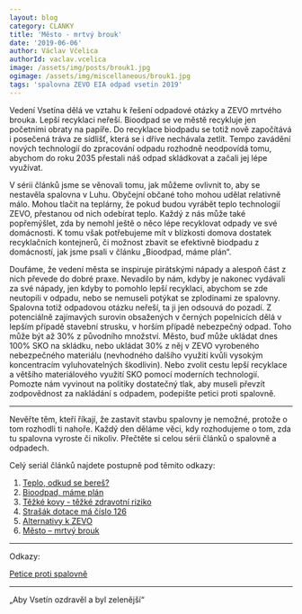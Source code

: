 ```yaml
---
layout: blog
category: CLANKY
title: 'Město - mrtvý brouk'
date: '2019-06-06'
author: Václav Včelica
authorId: vaclav.vcelica
image: /assets/img/posts/brouk1.jpg
ogimage: /assets/img/miscellaneous/brouk1.jpg
tags: 'spalovna ZEVO EIA odpad vsetin 2019'
---
```

Vedení Vsetína dělá ve vztahu k řešení odpadové otázky a ZEVO mrtvého brouka. Lepší recyklaci neřeší. Bioodpad se ve městě recykluje jen početními obraty na papíře. Do recyklace biodpadu se totiž nově započítává i posečená tráva ze sídlišť, která se i dříve nechávala zetlít. Tempo zavádění nových technologií do zpracování odpadu rozhodně neodpovídá tomu, abychom do roku 2035 přestali náš odpad skládkovat a začali jej lépe využívat.

V sérii článků jsme se věnovali tomu, jak můžeme ovlivnit to, aby se nestavěla spalovna v Luhu. Obyčejní občané toho mohou udělat relativně málo. Mohou tlačit na teplárny, že pokud budou vyrábět teplo technologií ZEVO, přestanou od nich odebírat teplo. Každý z nás může také popřemýšlet, zda by nemohl ještě o něco lépe recyklovat odpady ve své domácnosti. K tomu však potřebujeme mít v blízkosti domova dostatek recyklačních kontejnerů, či možnost zbavit se efektivně biodpadu z domácností, jak jsme psali v článku „Bioodpad, máme plán“.

Doufáme, že vedení města se inspiruje pirátskými nápady a alespoň část z nich převede do dobré praxe. Nevadilo by nám, kdyby je nakonec vydávali za své nápady, jen kdyby to pomohlo lepší recyklaci, abychom se zde neutopili v odpadu, nebo se nemuseli potýkat se zplodinami ze spalovny. Spalovna totiž odpadovou otázku neřeší, ta ji jen odsouvá do pozadí. Z potenciálně zajímavých surovin obsažených v černých popelnicích dělá v lepším případě stavební strusku, v horším případě nebezpečný odpad. Toho může být až 30% z původního množství. Město, buď může ukládat dnes 100% SKO na skládku, nebo ukládat 30% z něj v ZEVO vyrobeného nebezpečného materiálu (nevhodného dalšího využití kvůli vysokým koncentracím vyluhovatelných škodlivin). Nebo zvolit cestu lepší recyklace a většího materiálového využití SKO pomocí moderních technologií. Pomozte nám vyvinout na politiky dostatečný tlak, aby museli převzít zodpovědnost za nakládání s odpadem, podepište petici proti spalovně.

- - -

Nevěřte těm, kteří říkají, že zastavit stavbu spalovny je nemožné, protože o tom rozhodli ti nahoře. Každý den děláme věci, kdy rozhodujeme o tom, zda tu spalovna vyroste či nikoliv. Přečtěte si celou sérii článků o spalovně a odpadech.

Celý seriál článků najdete postupně pod těmito odkazy:
1. <a href="https://vsetin.pirati.cz/aktuality/teplo-odkud-se-beres.html">Teplo, odkud se bereš?</a>
2. <a href="https://vsetin.pirati.cz/aktuality/bioodpad-mame-plan.html">Bioodpad, máme plán</a>
3. <a href="https://vsetin.pirati.cz/aktuality/tezke-kovy-tezke-zdravotni-riziko.html">Těžké kovy - těžké zdravotní riziko</a>
4. <a href="https://vsetin.pirati.cz/aktuality/strasak-dotace-ma-cislo-126.html">Strašák dotace má číslo 126</a>
5. <a href="https://vsetin.pirati.cz/aktuality/alternativy-k-zevo.html">Alternativy k ZEVO</a>
6. <a href="https://vsetin.pirati.cz/aktuality/mesto-mrtvy-brouk.html">Město – mrtvý brouk</a>

- - -

Odkazy:

<a href="http://www.spalovnavsetin.cz/">Petice proti spalovně</a>

- - -

„Aby Vsetín ozdravěl a byl zelenější“
